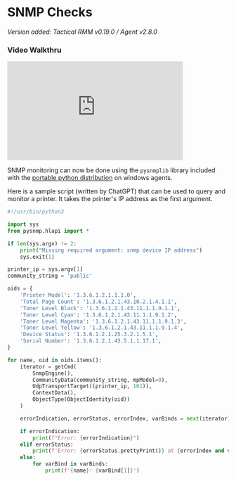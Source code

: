 # SNMP Checks

*Version added: Tactical RMM v0.19.0 / Agent v2.8.0*

### Video Walkthru

<div class="video-wrapper">
  <iframe width="400" height="225" src="https://www.youtube.com/embed/Qh9BfKo2wIg" frameborder="0" allowfullscreen></iframe>
</div>

SNMP monitoring can now be done using the `pysnmplib` library included with the [portable python distribution](./scripting.md#python-on-windows) on windows agents.

Here is a sample script (written by ChatGPT) that can be used to query and monitor a printer. It takes the printer's IP address as the first argument.

```python
#!/usr/bin/python3

import sys
from pysnmp.hlapi import *

if len(sys.argv) != 2:
    print("Missing required argument: snmp device IP address")
    sys.exit(1)

printer_ip = sys.argv[1]
community_string = 'public'

oids = {
    'Printer Model': '1.3.6.1.2.1.1.1.0',
    'Total Page Count': '1.3.6.1.2.1.43.10.2.1.4.1.1',
    'Toner Level Black': '1.3.6.1.2.1.43.11.1.1.9.1.1',
    'Toner Level Cyan': '1.3.6.1.2.1.43.11.1.1.9.1.2',
    'Toner Level Magenta': '1.3.6.1.2.1.43.11.1.1.9.1.3',
    'Toner Level Yellow': '1.3.6.1.2.1.43.11.1.1.9.1.4',
    'Device Status': '1.3.6.1.2.1.25.3.2.1.5.1',
    'Serial Number': '1.3.6.1.2.1.43.5.1.1.17.1',
}

for name, oid in oids.items():
    iterator = getCmd(
        SnmpEngine(),
        CommunityData(community_string, mpModel=0),
        UdpTransportTarget((printer_ip, 161)),
        ContextData(),
        ObjectType(ObjectIdentity(oid))
    )

    errorIndication, errorStatus, errorIndex, varBinds = next(iterator)

    if errorIndication:
        print(f"Error: {errorIndication}")
    elif errorStatus:
        print(f'Error: {errorStatus.prettyPrint()} at {errorIndex and varBinds[int(errorIndex) - 1] or "?"}')
    else:
        for varBind in varBinds:
            print(f'{name}: {varBind[1]}')
```